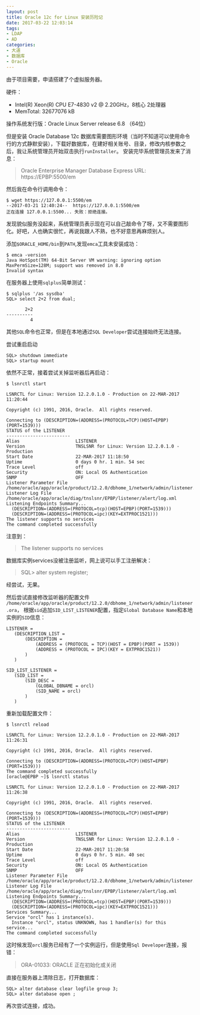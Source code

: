 ```yaml
---
layout: post
title: Oracle 12c for Linux 安装历险记
date: 2017-03-22 12:03:14
tags:
- LDAP
- AD
categories:
- 大道
- 数据库
- Oracle
---
```


由于项目需要，申请搭建了个虚拟服务器。

硬件：

* Intel(R) Xeon(R) CPU E7-4830 v2 @ 2.20GHz，8核心 2处理器
* MemTotal:       32677076 kB

操作系统发行版：Oracle Linux Server release 6.8 （64位）

但是安装 Oracle Database 12c 数据库需要图形环境（当时不知道可以使用命令行的方式静默安装），下载好数据库，在建好相关账号、目录，修改内核参数之后，我让系统管理员开始双击执行`runInstaller`。
安装完毕系统管理员发来了消息：
> Oracle Enterprise Manager Database Express URL: https://EPBP:5500/em

然后我在命令行调用命令：
```
$ wget https://127.0.0.1:5500/em
--2017-03-21 12:40:24--  https://127.0.0.1:5500/em
正在连接 127.0.0.1:5500... 失败：拒绝连接。
```
发现貌似服务没起来，系统管理员表示现在可以自己敲命令了呀，又不需要图形化。好吧，人也确实很忙，再说我跟人不熟，也不好意思再麻烦别人。

添加`$ORACLE_HOME/bin`到`PATH`,发现`emca`工具未安装成功：
```
$ emca -version
Java HotSpot(TM) 64-Bit Server VM warning: ignoring option MaxPermSize=128M; support was removed in 8.0
Invalid syntax
```

在服务器上使用`sqlplus`简单测试：
```
$ sqlplus '/as sysdba'
SQL> select 2+2 from dual;

       2+2
----------
         4
```
其他`SQL`命令也正常，但是在本地通过`SQL Developer`尝试连接始终无法连接。

尝试重启启动
```
SQL> shutdown immediate
SQL> startup mount
```

依然不正常，接着尝试关掉监听器后再启动：
```
$ lsnrctl start

LSNRCTL for Linux: Version 12.2.0.1.0 - Production on 22-MAR-2017 11:20:44

Copyright (c) 1991, 2016, Oracle.  All rights reserved.

Connecting to (DESCRIPTION=(ADDRESS=(PROTOCOL=TCP)(HOST=EPBP)(PORT=1539)))
STATUS of the LISTENER
------------------------
Alias                     LISTENER
Version                   TNSLSNR for Linux: Version 12.2.0.1.0 - Production
Start Date                22-MAR-2017 11:18:50
Uptime                    0 days 0 hr. 1 min. 54 sec
Trace Level               off
Security                  ON: Local OS Authentication
SNMP                      OFF
Listener Parameter File   /home/oracle/app/oracle/product/12.2.0/dbhome_1/network/admin/listener.ora
Listener Log File         /home/oracle/app/oracle/diag/tnslsnr/EPBP/listener/alert/log.xml
Listening Endpoints Summary...
  (DESCRIPTION=(ADDRESS=(PROTOCOL=tcp)(HOST=EPBP)(PORT=1539)))
  (DESCRIPTION=(ADDRESS=(PROTOCOL=ipc)(KEY=EXTPROC1521)))
The listener supports no services
The command completed successfully
```

注意到： 

> The listener supports no services 

数据库实例services没被注册监听，网上说可以手工注册解决：

> SQL> alter system register; 

经尝试，无果。

然后尝试直接修改监听器的配置文件 `/home/oracle/app/oracle/product/12.2.0/dbhome_1/network/admin/listener.ora`，
根据`sid`追加`SID_LIST_LISTENER`配置，指定`Global Database Name`和本地实例的`SID`信息：
 ```
LISTENER =
    (DESCRIPTION_LIST =
        (DESCRIPTION =
            (ADDRESS = (PROTOCOL = TCP)(HOST = EPBP)(PORT = 1539))
            (ADDRESS = (PROTOCOL = IPC)(KEY = EXTPROC1521))
        )
    )

SID_LIST_LISTENER =
    (SID_LIST =
        (SID_DESC =
            (GLOBAL_DBNAME = orcl)
            (SID_NAME = orcl)
        )
    )
```

重新加载配置文件：
```
$ lsnrctl reload

LSNRCTL for Linux: Version 12.2.0.1.0 - Production on 22-MAR-2017 11:26:31

Copyright (c) 1991, 2016, Oracle.  All rights reserved.

Connecting to (DESCRIPTION=(ADDRESS=(PROTOCOL=TCP)(HOST=EPBP)(PORT=1539)))
The command completed successfully
[oracle@EPBP ~]$ lsnrctl status

LSNRCTL for Linux: Version 12.2.0.1.0 - Production on 22-MAR-2017 11:26:38

Copyright (c) 1991, 2016, Oracle.  All rights reserved.

Connecting to (DESCRIPTION=(ADDRESS=(PROTOCOL=TCP)(HOST=EPBP)(PORT=1539)))
STATUS of the LISTENER
------------------------
Alias                     LISTENER
Version                   TNSLSNR for Linux: Version 12.2.0.1.0 - Production
Start Date                22-MAR-2017 11:20:58
Uptime                    0 days 0 hr. 5 min. 40 sec
Trace Level               off
Security                  ON: Local OS Authentication
SNMP                      OFF
Listener Parameter File   /home/oracle/app/oracle/product/12.2.0/dbhome_1/network/admin/listener.ora
Listener Log File         /home/oracle/app/oracle/diag/tnslsnr/EPBP/listener/alert/log.xml
Listening Endpoints Summary...
  (DESCRIPTION=(ADDRESS=(PROTOCOL=tcp)(HOST=EPBP)(PORT=1539)))
  (DESCRIPTION=(ADDRESS=(PROTOCOL=ipc)(KEY=EXTPROC1521)))
Services Summary...
Service "orcl" has 1 instance(s).
  Instance "orcl", status UNKNOWN, has 1 handler(s) for this service...
The command completed successfully
```

这时候发现`orcl`服务已经有了一个实例运行，但是使用`Sql Developer`连接，报错：
> ORA-01033: ORACLE 正在初始化或关闭

直接在服务器上清除日志，打开数据库：
```
SQL> alter database clear logfile group 3;
SQL> alter database open ;
```

再次尝试连接，成功。
